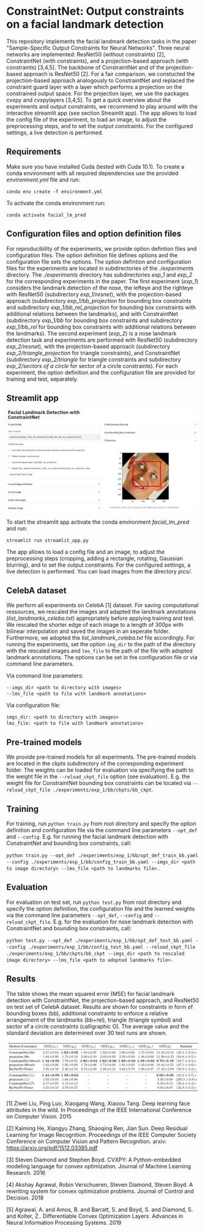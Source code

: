 # ConstraintNet: Output constraints on a facial landmark detection

This repository implements the facial landmark detection tasks in the paper "Sample-Specific Output Constraints for Neural Networks". Three neural networks are implemented: ResNet50 (without constraints) [2], ConstraintNet (with constraints), and a projection-based approach (with constraints) [3,4,5]. The backbone of ConstraintNet and of the projection-based approach is ResNet50 [2]. For a fair comparison, we constucted the projection-based approach analogously to ConstraintNet and replaced the constraint guard layer with a layer which performs a projection on the constrained output space. For the projection layer, we use the packages cvxpy and cvxpylayers [3,4,5]. To get a quick overview about the experiments and output constraints, we recommend to play around with the interactive streamlit app (see section Streamlit app). The app allows to load the config file of the experiment, to load an image, to adjust the preprocessing steps, and to set the output constraints. For the configured settings, a live detection is performed. 


## Requirements
Make sure you have installed Cuda (tested with Cuda 10.1).
To create a conda environment with all required dependencies use the provided *environment.yml* file and run:

```setup
conda env create -f environment.yml
```

To activate the conda environment  run:
```setup
conda activate facial_lm_pred
```


## Configuration files and option definition files

For reproducibility
of the experiments, we provide option defintion files and configuration files. 
The option definition file defines options and the configuration file sets the 
options. The option defintion and configuration files for the experiments are located in subdirectories of the *./experiments*
directory. The *./experiments* directory has subdirectories *exp_1* and *exp_2* for 
the corresponding experiments in the paper. The first experiment (*exp_1*) considers the
landmark detection of the nose, the lefteye and the righteye with ResNet50 
(subdirectory *exp_1/resnet*), with the projection-based approach (subdirectory *exp_1/bb_projection* for bounding box 
constraints and subdirectory *exp_1/bb_rel_projection* for bounding box constraints with additional
relations between the landmarks), and with ConstraintNet (subdirectory *exp_1/bb* for bounding box 
constraints and subdirectory *exp_1/bb_rel* for bounding box constraints with additional
relations between the landmarks). The second experiment (*exp_2*) is a nose landmark detection task and experiments are performed with ResNet50 (subdirectory *exp_2/resnet*), with the projection-based approach (subdirectory *exp_2/triangle_projection* for triangle constraints), and ConstraintNet
(subdirectory *exp_2/triangle* for triangle constraints and subdirectory *exp_2/sectors of
a circle* for sector of a circle constraints). For each experiment, the option definition and the configuration file are
provided for training and test, separately.

## Streamlit app

![](screenshot_app.png)

To start the streamlit app activate the conda environment *facial_lm_pred* and
run:
```setup
streamlit run streamlit_app.py
```
The app allows to load a config file and an image, to adjust the preprocessing steps
(cropping, adding a rectangle, rotating, Gaussian blurring), and to set the output constraints.
For the configured settings, a live detection is performed. You can load images
from the directory *pics/*.



## CelebA dataset

We perform all experiments on CelebA [1] dataset. For saving computational
ressources, we rescaled the images and adapted the landmark annotations
(*list_landmarks_celeba.txt*) appropriately before applying training and test. We rescaled
the shorter edge of each image to a length of 300px with bilinear interpolation and
saved
the images in an seperate folder. Furthermore, we adopted the *list_landmark_celeba.txt* file accordingly. For running the experiments, set the option `img_dir` to the path of the directory with the rescaled images and 
`lms_file` to the path of the file with adopted landmark annotations. The options can be set in the configuration file or via command line parameters.

Via command line parameters:
```
--imgs_dir <path to directory with images>              
--lms_file <path to file with landmark annotations>
```

Via configuration file:
```
imgs_dir: <path to directory with images>
lms_file: <path to file with landmark annotations>
```

## Pre-trained models
We provide pre-trained models for all experiments.
The pre-trained models are located in the *ckpts* subdirectory of the
corresponding experiment folder. The weights can be loaded for evaluation via
specifying the path to the weight file in the `--reload_ckpt_file` option (see
evaluation). E.g. the weight file for ConstraintNet bounding box constraints can be located via
`--reload_ckpt_file ./experiments/exp_1/bb/ckpts/bb_ckpt`.

## Training

For training, run `python train.py` from root directory and specify
the option definition and configuration file via the command line parameters
`--opt_def` and `--config`. E.g. for running the facial landmark detection with
ConstraintNet and bounding box constraints, call:

`python train.py --opt_def
./experiments/exp_1/bb/opt_def_train_bb.yaml --config
./experiments/exp_1/bb/config_train_bb.yaml --imgs_dir <path to image directory> --lms_file <path
to landmarks file>.`



## Evaluation

For evaluation on test set, run `python test.py` from root directory and specify
the option definition, the configuration file and the learned weights via 
the command line parameters `--opt_def`, `--config` and `--reload_ckpt_file`. 
E.g. for the evaluation for nose landmark detection with ConstraintNet and bounding box 
constraints, call:

`python test.py --opt_def ./experiments/exp_1/bb/opt_def_test_bb.yaml
--config ./experiments/exp_1/bb/config_test_bb.yaml --reload_ckpt_file
./experiments/exp_1/bb/ckpts/bb_ckpt --imgs_dir <path to rescaled image directory> --lms_file <path
to adopted landmarks file>.`

## Results

The table shows the mean squared error (MSE) for facial landmark detection with
ConstraintNet, the projection-based approach, and ResNet50 on test set of CelebA dataset. Results are shown
for constraints in form of bounding boxes (bb), additional constraints to
enforce a relative arrangement of the landmarks (bb+rel), triangle (triangle
symbol) and sector of a circle constraints (calligraphic O). The average value and the standard deviation are determined over 30
test runs are shown. 

![](results_facial_landmark_prediction.png)

[1] Ziwei Liu, Ping Luo, Xiaogang Wang, Xiaoou Tang. Deep learning face
attributes in the wild. In Proceedings of the IEEE International Conference on
Computer Vision. 2015

[2] Kaiming He, Xiangyu Zhang, Shaoqing Ren, Jian Sun. Deep Residual Learning
for Image Recognition. Proceedings of the IEEE Computer Society Conference on Computer Vision and Pattern Recognition. arxiv: https://arxiv.org/pdf/1512.03385.pdf

[3] Steven Diamond and Stephen Boyd. CVXPY: A Python-embedded modeling language for convex optimization. Journal of Machine Learning Research. 2016

[4] Akshay Agrawal, Robin Verschueren, Steven Diamond, Steven Boyd. A rewriting
system for convex optimization problems. Journal of Control and Decision. 2018

[5] Agrawal, A. and Amos, B. and Barratt, S. and Boyd, S. and Diamond, S. and
Kolter, Z.. Differentiable Convex Optimization Layers. Advances in Neural
Information Processing Systems. 2019
